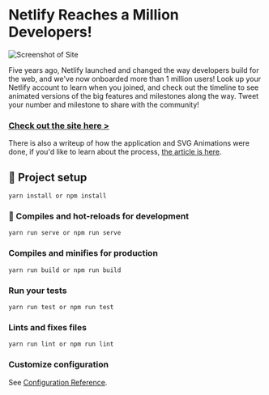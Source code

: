 # Netlify Reaches a Million Developers!

![Screenshot of Site](https://assets.codepen.io/28963/CleanShot+2020-08-01+at+16.29.48%402x.png)

Five years ago, Netlify launched and changed the way developers build for the web, and we've now onboarded more than 1 million users! Look up your Netlify account to learn when you joined, and check out the timeline to see animated versions of the big features and milestones along the way. Tweet your number and milestone to share with the community!

### [Check out the site here >](https://million-devs.netlify.com/?utm_source=csstricks&utm_medium=milliondevs-sd&utm_campaign=devex)

There is also a writeup of how the application and SVG Animations were done, if you'd like to learn about the process, [the article is here](https://css-tricks.com/the-making-of-netlifys-million-devs-svg-animation-site/).

## 📐 Project setup
```
yarn install or npm install
```

### 🚀 Compiles and hot-reloads for development
```
yarn run serve or npm run serve
```

### Compiles and minifies for production
```
yarn run build or npm run build
```

### Run your tests
```
yarn run test or npm run test
```

### Lints and fixes files
```
yarn run lint or npm run lint
```

### Customize configuration
See [Configuration Reference](https://cli.vuejs.org/config/).
